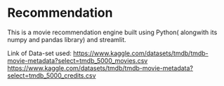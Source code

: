 # Recommendation

This is a movie recommendation engine built using Python( alongwith its numpy and pandas library) and streamlit.

Link of Data-set used:
https://www.kaggle.com/datasets/tmdb/tmdb-movie-metadata?select=tmdb_5000_movies.csv
https://www.kaggle.com/datasets/tmdb/tmdb-movie-metadata?select=tmdb_5000_credits.csv

                    
